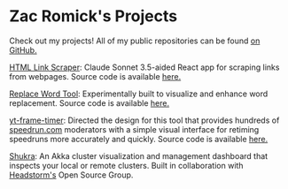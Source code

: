 # Zac Romick's Projects

Check out my projects! All of my public repositories can be found [on GitHub.](https://github.com/zromick)

[HTML Link Scraper](https://zromick.github.io/React_HTML_Link_Scraper/): Claude Sonnet 3.5-aided React app for scraping links from webpages. Source code is available [here.](https://github.com/zromick/React_HTML_Link_Scraper)

[Replace Word Tool](https://zromick.github.io/Replace-Word-Tool): Experimentally built to visualize and enhance word replacement. Source code is available [here.](https://github.com/zromick/Replace-Word-Tool/tree/main)

[yt-frame-timer](https://slashinfty.github.io/yt-frame-timer/): Directed the design for this tool that provides hundreds of [speedrun.com](https://www.speedrun.com) moderators with a simple visual interface for retiming speedruns more accurately and quickly. Source code is available [here.](https://github.com/slashinfty/yt-frame-timer)

[Shukra](https://github.com/Headstorm/shukra): An Akka cluster visualization and management dashboard that inspects your local or remote clusters. Built in collaboration with [Headstorm's](https://www.headstorm.com) Open Source Group.

